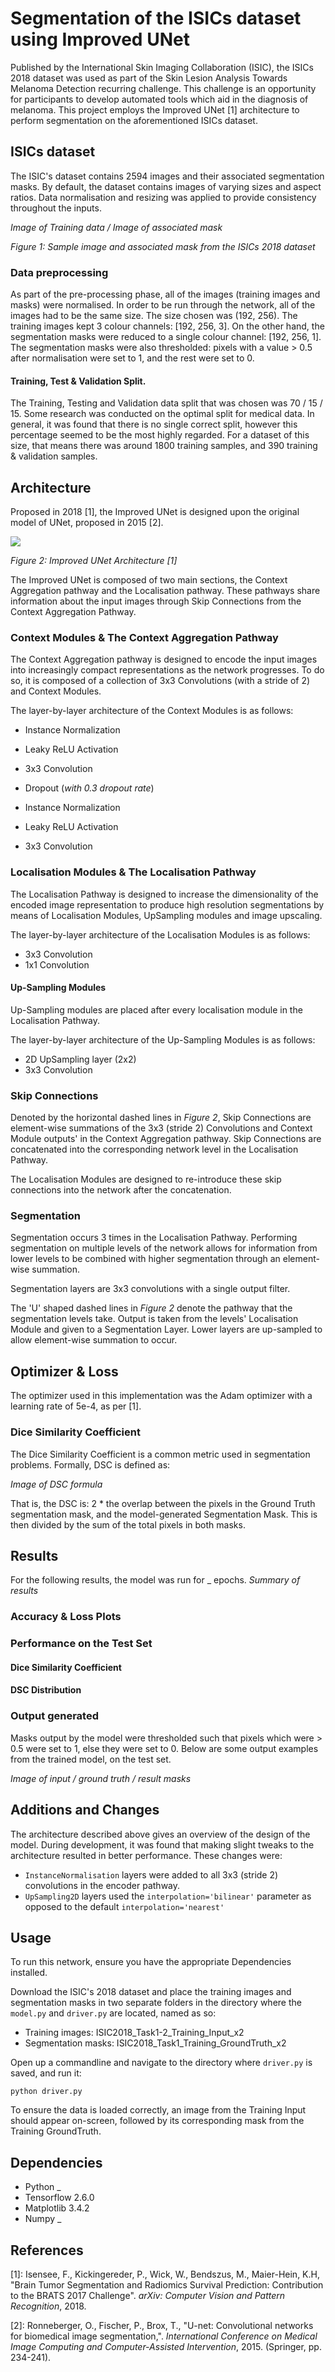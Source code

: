 # Segmentation of the ISICs dataset using Improved UNet
Published by the International Skin Imaging Collaboration (ISIC), the ISICs 2018 dataset
was used as part of the Skin Lesion Analysis Towards Melanoma Detection recurring challenge.
This challenge is an opportunity for participants to develop automated tools which aid in the
diagnosis of melanoma. This project employs the Improved UNet [1] architecture to perform
segmentation on the aforementioned ISICs dataset. 

## ISICs dataset
The ISIC's dataset contains 2594 images and their associated segmentation masks. By default, the dataset contains images of varying sizes and aspect ratios. Data normalisation and resizing was applied to provide consistency throughout the inputs.

_Image of Training data / Image of associated mask_

_Figure 1: Sample image and associated mask from the ISICs 2018 dataset_

### Data preprocessing
As part of the pre-processing phase, all of the images (training images and masks) were normalised. In order to be run through the network, all of the images had to be the same size. The size chosen was (192, 256). The training images kept 3 colour channels: [192, 256, 3]. On the other hand, the segmentation masks were reduced to a single colour channel: [192, 256, 1]. The segmentation masks were also thresholded: pixels with a value > 0.5 after normalisation were set to 1, and the rest were set to 0. 

#### Training, Test & Validation Split.
The Training, Testing and Validation data split that was chosen was 70 / 15 / 15. Some research was conducted on the optimal split for medical data. In general, it was found that there is no single correct split, however this percentage seemed to be the most highly regarded. For a dataset of this size, that means there was around 1800 training samples, and 390 training & validation samples.  

## Architecture
Proposed in 2018 [1], the Improved UNet is designed upon the original model of UNet, proposed in 2015 [2]. 

![](https://github.com/default-jamc/PatternFlow/blob/topic-recognition/recognition/2021_ISIC_Improved_UNet/images/ImprovedUNetArchitecture.png)

_Figure 2: Improved UNet Architecture [1]_

The Improved UNet is composed of two main sections, the Context Aggregation pathway and the Localisation pathway. These pathways share information about the input images through Skip Connections from the Context Aggregation Pathway.

### Context Modules & The Context Aggregation Pathway
The Context Aggregation pathway is designed to encode the input images into increasingly compact representations as the network progresses. To do so, it is composed of a collection of 3x3 Convolutions (with a stride of 2) and Context Modules.

The layer-by-layer architecture of the Context Modules is as follows:

- Instance Normalization
- Leaky ReLU Activation
- 3x3 Convolution

- Dropout (_with 0.3 dropout rate_)

- Instance Normalization
- Leaky ReLU Activation
- 3x3 Convolution


### Localisation Modules & The Localisation Pathway
The Localisation Pathway is designed to increase the dimensionality of the encoded image representation to produce high resolution segmentations by means of Localisation Modules, UpSampling modules and image upscaling.

The layer-by-layer architecture of the Localisation Modules is as follows:

- 3x3 Convolution
- 1x1 Convolution


#### Up-Sampling Modules
Up-Sampling modules are placed after every localisation module in the Localisation Pathway. 

The layer-by-layer architecture of the Up-Sampling Modules is as follows:

- 2D UpSampling layer (2x2)
- 3x3 Convolution

### Skip Connections
Denoted by the horizontal dashed lines in _Figure 2_, Skip Connections are element-wise summations of the 3x3 (stride 2) Convolutions and Context Module outputs' in the Context Aggregation pathway. Skip Connections are concatenated into the corresponding network level in the Localisation Pathway. 

The Localisation Modules are designed to re-introduce these skip connections into the network after the concatenation. 

### Segmentation
Segmentation occurs 3 times in the Localisation Pathway. Performing segmentation on multiple levels of the network allows for information from lower levels to be combined with higher segmentation through an element-wise summation.

Segmentation layers are 3x3 convolutions with a single output filter.

The 'U' shaped dashed lines in _Figure 2_ denote the pathway that the segmentation levels take. Output is taken from the levels' Localisation Module and given to a Segmentation Layer. Lower layers are up-sampled to allow element-wise summation to occur. 

## Optimizer & Loss
The optimizer used in this implementation was the Adam optimizer with a learning rate of 5e-4, as per [1].

### Dice Similarity Coefficient
The Dice Similarity Coefficient is a common metric used in segmentation problems. Formally, DSC is defined as:

_Image of DSC formula_

That is, the DSC is: 2 * the overlap between the pixels in the Ground Truth segmentation mask, and the model-generated Segmentation Mask. This is then divided by the sum of the total pixels in both masks. 

## Results
For the following results, the model was run for _ epochs. _Summary of results_

### Accuracy & Loss Plots

### Performance on the Test Set
#### Dice Similarity Coefficient

#### DSC Distribution

### Output generated
Masks output by the model were thresholded such that pixels which were > 0.5 were set to 1, else they were set to 0. Below are some output examples from the trained model, on the test set.

_Image of input / ground truth / result masks_

## Additions and Changes
The architecture described above gives an overview of the design of the model.
During development, it was found that making slight tweaks to the architecture resulted in better performance. These changes were:
- `InstanceNormalisation` layers were added to all 3x3 (stride 2) convolutions in the encoder pathway.
- `UpSampling2D` layers used the `interpolation='bilinear'` parameter as opposed to the default `interpolation='nearest'`

## Usage
To run this network, ensure you have the appropriate Dependencies installed. 

Download the ISIC's 2018 dataset and place the training images and segmentation masks in two separate folders in the directory where the `model.py` and `driver.py` are located, named as so:
- Training images: ISIC2018_Task1-2_Training_Input_x2 
- Segmentation masks: ISIC2018_Task1_Training_GroundTruth_x2

Open up a commandline and navigate to the directory where `driver.py` is saved, and run it:

`python driver.py`

To ensure the data is loaded correctly, an image from the Training Input should appear on-screen, followed by its corresponding mask from the Training GroundTruth. 

## Dependencies
- Python _
- Tensorflow 2.6.0
- Matplotlib 3.4.2
- Numpy _

## References
[1]: Isensee, F., Kickingereder, P., Wick, W., Bendszus, M., Maier-Hein, K.H, "Brain Tumor Segmentation and Radiomics Survival Prediction: Contribution to the BRATS 2017 Challenge". _arXiv: Computer Vision and Pattern Recognition_, 2018.

[2]: Ronneberger, O., Fischer, P., Brox, T., "U-net: Convolutional networks for biomedical image segmentation,". _International Conference on Medical Image Computing and Computer-Assisted Intervention_, 2015. (Springer, pp. 234-241).
